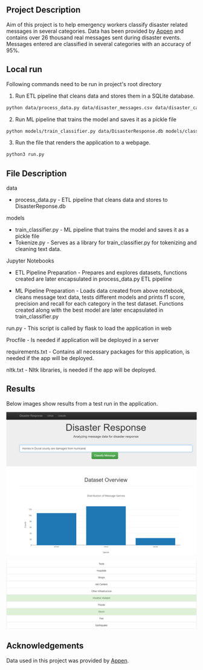 ## Project Description

Aim of this project is to help emergency workers classify disaster related messages in several categories. Data has been provided by [Appen](https://appen.com/) and contains over 26 thousand real messages sent during disaster events. Messages entered are classified in several categories with an accuracy of 95%. 

## Local run

Following commands need to be run in project's root directory

1. Run ETL pipeline that cleans data and stores them in a SQLite database.
```bash
python data/process_data.py data/disaster_messages.csv data/disaster_categories.csv data/DisasterResponse.db
```
2. Run ML pipeline that trains the model and saves it as a pickle file
```bash
python models/train_classifier.py data/DisasterResponse.db models/classifier.pkl
```
3. Run the file that renders the application to a webpage.
```bash
python3 run.py
```

## File Description 

data 
 - process_data.py - ETL pipeline that cleans data and stores to DisasterReponse.db

models
 - train_classifier.py - ML pipeline that trains the model and saves it as a pickle file
 - Tokenize.py - Serves as a library for train_classifier.py for tokenizing and cleaning text data.

Jupyter Notebooks

- ETL Pipeline Preparation - Prepares and explores datasets, functions created are later encapsulated in  process_data.py ETL pipeline

- ML Pipeline Preparation -  Loads data created from above notebook, cleans message text data, tests different models and prints f1 score, precision and recall for each category in the test dataset. Functions created along with the best model are later encapsulated in train_classifier.py

run.py - This script is called by flask to load the application in web

Procfile - Is needed if application will be deployed in a server

requirements.txt - Contains all necessary packages for this application, is needed if the app will be deployed.

nltk.txt - Nltk libraries, is needed if the app will be deployed.


## Results 

Below images show results from a test run in the application.

![Main Page](https://github.com/Lori-ml/Disaster-Response-App/blob/main/images/Main%20page.PNG)

![Prediction](https://github.com/Lori-ml/Disaster-Response-App/blob/main/images/Classification.PNG)

## Acknowledgements
Data used in this project was provided by [Appen](https://appen.com/).
